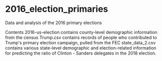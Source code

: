 # 2016_election_primaries
Data and analysis of the 2016 primary elections

Contents
2016-us-election contains county-level demographic information from the census
Trump.csv contains records of people who contributed to Trump's primary election campaign, pulled from the FEC
state_data_2.csv contains various state-level demographic and election-related information for predicting the ratio of Clinton - Sanders delegates in the 2018 election.
